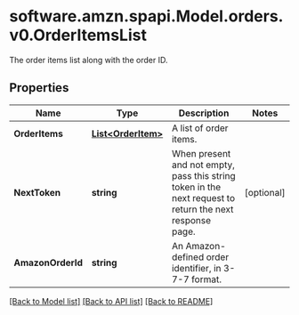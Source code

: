 # software.amzn.spapi.Model.orders.v0.OrderItemsList
The order items list along with the order ID.

## Properties

Name | Type | Description | Notes
------------ | ------------- | ------------- | -------------
**OrderItems** | [**List&lt;OrderItem&gt;**](OrderItem.md) | A list of order items. | 
**NextToken** | **string** | When present and not empty, pass this string token in the next request to return the next response page. | [optional] 
**AmazonOrderId** | **string** | An Amazon-defined order identifier, in 3-7-7 format. | 

[[Back to Model list]](../README.md#documentation-for-models) [[Back to API list]](../README.md#documentation-for-api-endpoints) [[Back to README]](../README.md)

